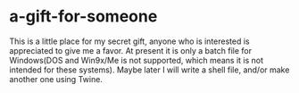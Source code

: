 # a-gift-for-someone
This is a little place for my secret gift, anyone who is interested is appreciated to give me a favor. 
At present it is only a batch file for Windows(DOS and Win9x/Me is not supported, which means it is not intended for these systems). Maybe later I will write a shell file, and/or make another one using Twine. 
